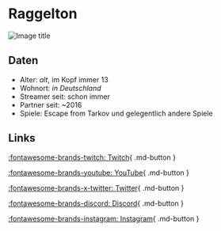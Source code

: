 # Raggelton

![Image title](https://static-cdn.jtvnw.net/jtv_user_pictures/7ddf3642-64c2-4b54-ba94-5c0cf7891662-profile_image-70x70.png)

## Daten

- Alter: *alt*, im Kopf immer 13
- Wohnort: *in Deutschland*
- Streamer seit: schon immer
- Partner seit: ~2016
- Spiele: Escape from Tarkov und gelegentlich andere Spiele

## Links

[:fontawesome-brands-twitch: Twitch](https://www.twitch.tv/raggelton){ .md-button }</p>
[:fontawesome-brands-youtube: YouTube](https://www.youtube.com/raggelton){ .md-button }</p>
[:fontawesome-brands-x-twitter: Twitter](https://www.twitter.com/raggelton){ .md-button }</p>
[:fontawesome-brands-discord: Discord](https://www.discord.com/invite/aPap3skBGV){ .md-button }</p>
[:fontawesome-brands-instagram: Instagram](https://www.instagram.com/raggelton){ .md-button }

